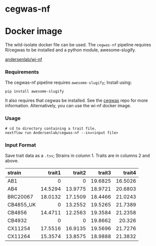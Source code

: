 # cegwas-nf

# Docker image

The wild-isolate docker file can be used. The `cegwas-nf` pipeline requires R/cegwas to be installed and a python module, awesome-slugify.

[andersenlab/wi-nf](https://hub.docker.com/r/andersenlab/wi-nf)

### Requirements

The cegwas-nf pipeline requires `awesome-slugify`; Install using:

```
pip install awesome-slugify
```

It also requires that cegwas be installed. See the [cegwas](https://github.com/AndersenLab/cegwas) repo for more information. Alternatively, you can use the wi-nf docker image.

### Usage

```
# cd to directory containing a trait file.
nextflow run Andersenlab/cegwas-nf --in=<input file>
```

### Input Format

Save trait data as a `.tsv`; Strains in column 1. Traits are in columns 2 and above.

| strain    |   trait1 |  trait2 |   trait3 |   trait4 |
|:----------|--------------------------:|--------------------------:|-------------------------:|--------------------------:|
| AB1       |               0           |                    0      |             19.6825      |              16.5026      |
| AB4       |              14.5294      |                   13.9775 |             18.9721      |              20.6803      |
| BRC20067  |              18.0132      |                   17.1509 |             18.4466      |              21.0243      |
| CB4855_UK |               0           |                   13.2552 |             19.5265      |              21.7389      |
| CB4856    |              14.4711      |                   12.2563 |             19.3584      |              21.2358      |
| CB4932    |               0           |                    0      |             19.8662      |              20.326       |
| CX11254   |              17.5516      |                   16.9135 |             19.5696      |              21.7276      |
| CX11264   |              15.3574      |                   13.8575 |             18.9888      |              21.3832      |
